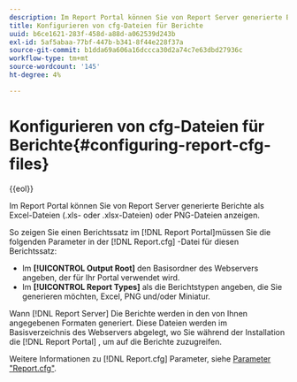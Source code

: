 ```yaml
---
description: Im Report Portal können Sie von Report Server generierte Berichte als Excel-Dateien (.xls- oder .xlsx-Dateien) oder PNG-Dateien anzeigen.
title: Konfigurieren von cfg-Dateien für Berichte
uuid: b6ce1621-283f-458d-a88d-a062539d243b
exl-id: 5af5abaa-77bf-447b-b341-8f44e228f37a
source-git-commit: b1dda69a606a16dccca30d2a74c7e63dbd27936c
workflow-type: tm+mt
source-wordcount: '145'
ht-degree: 4%

---
```


# Konfigurieren von cfg-Dateien für Berichte{#configuring-report-cfg-files}

{{eol}}

Im Report Portal können Sie von Report Server generierte Berichte als Excel-Dateien (.xls- oder .xlsx-Dateien) oder PNG-Dateien anzeigen.

So zeigen Sie einen Berichtssatz im [!DNL Report Portal]müssen Sie die folgenden Parameter in der [!DNL Report.cfg] -Datei für diesen Berichtssatz:

* Im **[!UICONTROL Output Root]** den Basisordner des Webservers angeben, der für Ihr Portal verwendet wird.
* Im **[!UICONTROL Report Types]** als die Berichtstypen angeben, die Sie generieren möchten, Excel, PNG und/oder Miniatur.

Wann [!DNL Report Server] Die Berichte werden in den von Ihnen angegebenen Formaten generiert. Diese Dateien werden im Basisverzeichnis des Webservers abgelegt, wo Sie während der Installation die [!DNL Report Portal] , um auf die Berichte zuzugreifen.

Weitere Informationen zu [!DNL Report.cfg] Parameter, siehe [Parameter &quot;Report.cfg&quot;](../../../home/c-rpt-oview/c-rpt-param-ref/c-rpt-param.md#concept-838e59d72d3f4cb29ee15f5c7eb0ceff).
